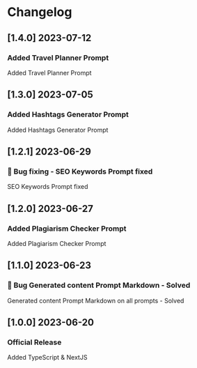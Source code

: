 # Changelog

## [1.4.0] 2023-07-12

### Added Travel Planner Prompt

Added Travel Planner Prompt

## [1.3.0] 2023-07-05

### Added Hashtags Generator Prompt

Added Hashtags Generator Prompt

## [1.2.1] 2023-06-29

### 🐛 Bug fixing - SEO Keywords Prompt fixed

SEO Keywords Prompt fixed

## [1.2.0] 2023-06-27

### Added Plagiarism Checker Prompt

Added Plagiarism Checker Prompt

## [1.1.0] 2023-06-23

### 🐛 Bug Generated content Prompt Markdown - Solved

Generated content Prompt Markdown on all prompts - Solved

## [1.0.0] 2023-06-20

### Official Release

Added TypeScript & NextJS
